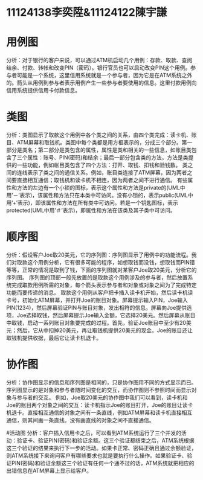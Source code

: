 # 11124138李奕陞&11124122陳宇謙

# 用例图
分析：对于银行的客户来说，可以通过ATM机启动几个用例：存款、取款、查阅结余、付款、转帐和改变PIN（密码）。银行官员也可以启动改变PIN这个用例。参与者可能是一个系统，这里信用系统就是一个参与者，因为它是在ATM系统之外的。箭头从用例到参与者表示用例产生一些参与者要使用的信息。这里付款用例向信用系统提供信用卡付款信息。


# 类图
分析：类图显示了取款这个用例中各个类之间的关系，由四个类完成：读卡机、账目、ATM屏幕和取钱机。类图中每个类都是用方框表示的，分成三个部分。第一部分是类名；第二部分是类包含的属性，属性是类和相关的一些信息，如账目类包含了三个属性：账号、PIN(密码)和结余；最后一部分包含类的方法，方法是类提供的一些功能，例如帐目类包含了四个方法：打开、取钱、扣钱和验钱数。
 类之间的连线表示了类之间的通信关系。例如，账目类连接了ATM屏幕，因为两者之间要直接相互通信；取钱机和读卡机不相连，因为两者之间不进行通信。
 有些属性和方法的左边有一个小锁的图标，表示这个属性和方法是private的(UML中用’－’表示)，该属性和方法只在本类中可访问。没有小锁的，表示public(UML中用’+’表示)，即该属性和方法在所有类中可访问。若是一个钥匙图标，表示protected(UML中用’＃’表示)，即属性和方法在该类及其子类中可访问。


# 顺序图
分析：假设客户Joe取20美元，它的序列图：序列图显示了用例中的功能流程。我们对取款这个用例分析，它有很多可能的程序，如想取钱而没钱，想取钱而PIN错等等，正常的情况是取到了钱，下面的序列图就对某客户Joe取20美元，分析它的序列图。
 序列图的顶部一般先放置的是取款这个用例涉及的参与者，然后放置系统完成取款用例所需的对象，每个箭头表示参与者和对象或对象之间为了完成特定功能而要传递的消息。
 取款这个用例从客户把卡插入读卡机开始，然后读卡机读卡号，初始化ATM屏幕，并打开Joe的账目对象。屏幕提示输入PIN，Joe输入PIN(1234)，然后屏幕验证PIN与账目对象，发出相符的信息。屏幕向Joe提供选项，Joe选择取钱，然后屏幕提示Joe输入金额，它选择20美元。然后屏幕从账目中取钱，启动一系列账目对象要完成的过程。首先，验证Joe账目中至少有20美元；然后，它从中扣掉20美元，再让取钱机提供20美元的现金。Joe的账目还让取钱机提供收据，最后它让读卡机退卡。



# 协作图
分析：协作图显示的信息和序列图是相同的，只是协作图用不同的方式显示而已。序列图显示的是对象和参与者随时间变化的交互，而协作图则不参照时间而显示对象与参与者的交互。
 例如，Joe取20美元的协作图中我们可以看到，读卡机和Joe的账目两个对象之间的交互：读卡机指示Joe的账目打开，Joe的账目让读卡机退卡。直接相互通信的对象之间有一条直线，例如ATM屏幕和读卡机直接相互通信，则其间画一条直线。没有画直线的对象之间不直接通信。


#活动图
分析：客户插入信用卡之后，可以看到ATM系统运行了三个并发的活动：验证卡、验证PIN(密码)和验证余额。这三个验证都结束之后，ATM系统根据这三个验证的结果来执行下一步的活动。如果卡正常、密码正确且通过余额验证，则ATM系统接下来询问客户有哪些要求也就是要执行什么操作。如果验证卡、验证PIN(密码)和验证余额这三个验证有任何一个通不过的话，ATM系统就把相应的出错信息在ATM屏幕上显示给客户。

